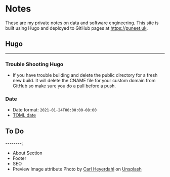 # Notes

These are my private notes on data and software engineering. This site is built using Hugo and deployed to GitHub pages at https://puneet.uk.

## Hugo

-------

### Trouble Shooting Hugo

+ If you have trouble building and delete the public directory for a fresh new build.  It will delete the CNAME file for your custom domain from GitHub so make sure you do a pull before a push.

### Date

+ Date format: ``` 2021-01-24T00:00:00-08:00 ```
+ [TOML date](https://github.com/toml-lang/toml/blob/master/toml.md#user-content-offset-date-time)

## To Do

--------;

+ About Section
+ Footer
+ SEO
+ Preview Image attribute <span>Photo by <a href="https://unsplash.com/@carlheyerdahl?utm_source=unsplash&amp;utm_medium=referral&amp;utm_content=creditCopyText">Carl Heyerdahl</a> on <a href="https://unsplash.com/s/photos/social-office?utm_source=unsplash&amp;utm_medium=referral&amp;utm_content=creditCopyText">Unsplash</a></span>
